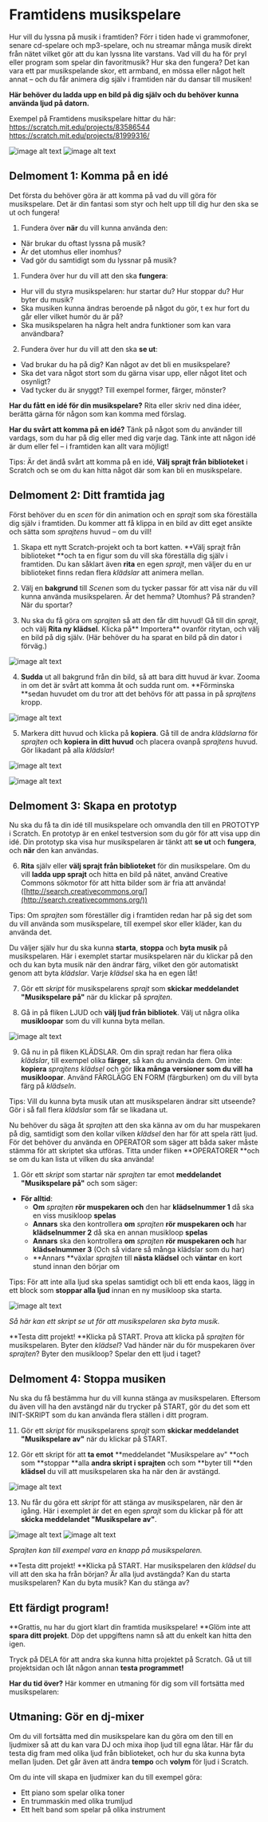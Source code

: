 # Framtidens musikspelare

Hur vill du lyssna på musik i framtiden? Förr i tiden hade vi grammofoner, senare cd-spelare och mp3-spelare, och nu streamar många musik direkt från nätet vilket gör att du kan lyssna lite varstans. Vad vill du ha för pryl eller program som spelar din favoritmusik? Hur ska den fungera? 
Det kan vara ett par musikspelande skor, ett armband, en mössa eller något helt annat – och du får animera dig själv i framtiden när du dansar till musiken!

**Här behöver du ladda upp en bild på dig själv och du behöver kunna använda ljud på datorn.**

Exempel på Framtidens musikspelare hittar du här:
<a href="https://scratch.mit.edu/projects/83586544" target="_blank">https://scratch.mit.edu/projects/83586544</a>
<a href="https://scratch.mit.edu/projects/81999316/" target="_blank">https://scratch.mit.edu/projects/81999316/</a>
 
![image alt text](image_0.jpg)   ![image alt text](image_1.jpg)


## Delmoment 1: Komma på en idé

Det första du behöver göra är att komma på vad du vill göra för musikspelare. Det är din fantasi som styr och helt upp till dig hur den ska se ut och fungera!

1. Fundera över **när** du vill kunna använda den:

  * När brukar du oftast lyssna på musik?
  * Är det utomhus eller inomhus?
  * Vad gör du samtidigt som du lyssnar på musik?

1. Fundera över hur du vill att den ska **fungera**:

  * Hur vill du styra musikspelaren: hur startar du? Hur stoppar du? Hur byter du musik?
  * Ska musiken kunna ändras beroende på något du gör, t ex hur fort du går eller vilket humör du är på?
  * Ska musikspelaren ha några helt andra funktioner som kan vara användbara?

2. Fundera över hur du vill att den ska **se ut**:

  * Vad brukar du ha på dig? Kan något av det bli en musikspelare?
  * Ska det vara något stort som du gärna visar upp, eller något litet och osynligt?
  * Vad tycker du är snyggt? Till exempel former, färger, mönster?

**Har du fått en idé för din musikspelare?** Rita eller skriv ned dina idéer, berätta gärna för någon som kan komma med förslag.

**Har du svårt att komma på en idé?** Tänk på något som du använder till vardags, som du har på dig eller med dig varje dag. Tänk inte att någon idé är dum eller fel – i framtiden kan allt vara möjligt!

Tips: Är det ändå svårt att komma på en idé, **Välj sprajt från biblioteket** i Scratch och se om du kan hitta något där som kan bli en musikspelare.


## Delmoment 2: Ditt framtida jag

Först behöver du en *scen* för din animation och en *sprajt* som ska föreställa dig själv i framtiden. Du kommer att få klippa in en bild av ditt eget ansikte och sätta som *sprajtens* huvud – om du vill!

1. Skapa ett nytt Scratch-projekt och ta bort katten. **Välj sprajt från biblioteket **och ta en figur som du vill ska föreställa dig själv i framtiden. Du kan såklart även **rita** en egen *sprajt*, men väljer du en ur biblioteket finns redan flera *klädslar* att animera mellan. 

2. Välj en **bakgrund** till *Scenen* som du tycker passar för att visa när du vill kunna använda musikspelaren. Är det hemma? Utomhus? På stranden? När du sportar?

3. Nu ska du få göra om *sprajten* så att den får ditt huvud! Gå till din *sprajt*, och välj **Rita ny klädsel**. Klicka på** Importera** ovanför ritytan, och välj en bild på dig själv. (Här behöver du ha sparat en bild på din dator i förväg.)

  ![image alt text](image_2.jpg)

4. **Sudda** ut all bakgrund från din bild, så att bara ditt huvud är kvar.  Zooma in om det är svårt att komma åt och sudda runt om. **Förminska **sedan huvudet om du tror att det behövs för att passa in på *sprajtens* kropp. 

  ![image alt text](image_3.jpg)

5. Markera ditt huvud och klicka på **kopiera**. Gå till de andra *klädslarna* för *sprajten* och **kopiera in ditt huvud** och placera ovanpå *sprajtens* huvud. Gör likadant på alla *klädslar*!

  ![image alt text](image_4.jpg)

  ![image alt text](image_5.jpg)


## Delmoment 3: Skapa en prototyp

Nu ska du få ta din idé till musikspelare och omvandla den till en PROTOTYP i Scratch. En prototyp är en enkel testversion som du gör för att visa upp din idé. Din prototyp ska visa hur musikspelaren är tänkt att **se ut** och **fungera**, och **när** den kan användas.

6. **Rita** själv eller **välj sprajt från biblioteket** för din musikspelare. Om du vill **ladda upp sprajt** och hitta en bild på nätet, använd Creative Commons sökmotor för att hitta bilder som är fria att använda! ([http://search.creativecommons.org/](http://search.creativecommons.org/)) 

Tips: Om *sprajten* som föreställer dig i framtiden redan har på sig det som du vill använda som musikspelare, till exempel skor eller kläder, kan du använda det.   

Du väljer själv hur du ska kunna **starta**, **stoppa** och **byta musik** på musikspelaren. Här i exemplet startar musikspelaren när du klickar på den och du kan byta musik när den ändrar färg, vilket den gör automatiskt genom att byta *klädslar*. Varje *klädsel* ska ha en egen låt!

7. Gör ett *skript* för musikspelarens *sprajt* som **skickar meddelandet "Musikspelare på"** när du klickar på *sprajten*. 

8. Gå in på fliken LJUD och **välj ljud från bibliotek**. Välj ut några olika **musikloopar** som du vill kunna byta mellan.

  ![image alt text](image_6.jpg)

9. Gå nu in på fliken KLÄDSLAR. Om din sprajt redan har flera olika *klädslar*, till exempel olika **färger**, så kan du använda dem. Om inte: **kopiera** *sprajtens klädsel* och gör **lika många versioner som du vill ha musikloopar**. Använd FÄRGLÄGG EN FORM (färgburken) om du vill byta färg på *klädseln*.

Tips: Vill du kunna byta musik utan att musikspelaren ändrar sitt utseende? Gör i så fall flera *klädslar* som får se likadana ut. 

Nu behöver du säga åt *sprajten* att den ska känna av om du har muspekaren på dig, samtidigt som den kollar vilken *klädsel* den har för att spela rätt ljud. För det behöver du använda en OPERATOR som säger att båda saker måste stämma för att skriptet ska utföras. Titta under fliken **OPERATORER **och se om du kan lista ut vilken du ska använda!

1. Gör ett *skript* som startar när *sprajten* tar emot **meddelandet "Musikspelare på"** och som säger:

  * **För alltid**:
    * **Om** *sprajten* **rör muspekaren och** den har **klädselnummer 1** då ska en viss musikloop **spelas**
    * **Annars** ska den kontrollera **om** *sprajten* **rör muspekaren och** har **klädselnummer 2** då ska en annan musikloop **spelas**
    * **Annars** ska den kontrollera **om** *sprajten* **rör muspekaren och** har **klädselnummer 3** (Och så vidare så många klädslar som du har)
    * **Annars **växlar *sprajten* till **nästa klädsel** och **väntar** en kort stund innan den börjar om

Tips: För att inte alla ljud ska spelas samtidigt och bli ett enda kaos, lägg in ett block som **stoppar alla ljud** innan en ny musikloop ska starta.  

![image alt text](image_7.jpg)

*Så här kan ett skript se ut för att musikspelaren ska byta musik.*

**Testa ditt projekt! **Klicka på START. Prova att klicka på *sprajten* för musikspelaren. Byter den *klädsel*? Vad händer när du för muspekaren över *sprajten*? Byter den musikloop? Spelar den ett ljud i taget?


## Delmoment 4: Stoppa musiken

Nu ska du få bestämma hur du vill kunna stänga av musikspelaren. Eftersom du även vill ha den avstängd när du trycker på START, gör du det som ett INIT-SKRIPT som du kan använda flera ställen i ditt program. 

11. Gör ett *skript* för musikspelarens *sprajt* som **skickar meddelandet "Musikspelare av"** när du klickar på START. 

12. Gör ett skript för att **ta emot** **meddelandet "Musikspelare av" **och som **stoppar **alla **andra skript i sprajten** och som **byter till **den **klädsel** du vill att musikspelaren ska ha när den är avstängd.  

  ![image alt text](image_8.jpg)

13. Nu får du göra ett *skript* för att stänga av musikspelaren, när den är igång. Här i exemplet är det en egen *sprajt* som du klickar på för att **skicka meddelandet "Musikspelare av"**. 

  ![image alt text](image_9.jpg)
  ![image alt text](image_10.jpg)

  *Sprajten kan till exempel vara en knapp på musikspelaren.*


**Testa ditt projekt! **Klicka på START. Har musikspelaren den *klädsel* du vill att den ska ha från början? Är alla ljud avstängda? Kan du starta musikspelaren? Kan du byta musik? Kan du stänga av?


## Ett färdigt program!

**Grattis, nu har du gjort klart din framtida musikspelare! **Glöm inte att **spara ditt projekt**. Döp det uppgiftens namn så att du enkelt kan hitta den igen.

Tryck på DELA för att andra ska kunna hitta projektet på Scratch. Gå ut till projektsidan och låt någon annan **testa programmet!**

**Har du tid över?** Här kommer en utmaning för dig som vill fortsätta med musikspelaren:


## Utmaning: Gör en dj-mixer

Om du vill fortsätta med din musikspelare kan du göra om den till en ljudmixer så att du kan vara DJ och mixa ihop ljud till egna låtar. Här får du testa dig fram med olika ljud från biblioteket, och hur du ska kunna byta mellan ljuden. Det går även att ändra **tempo** och **volym** för ljud i Scratch.

Om du inte vill skapa en ljudmixer kan du till exempel göra:

* Ett piano som spelar olika toner
* En trummaskin med olika trumljud
* Ett helt band som spelar på olika instrument

